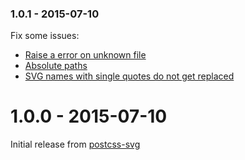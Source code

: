 ### 1.0.1 - 2015-07-10

Fix some issues:
* [Raise a error on unknown file](https://github.com/Pavliko/postcss-svg/issues/7)
* [Absolute paths](https://github.com/Pavliko/postcss-svg/issues/8)
* [SVG names with single quotes do not get replaced](https://github.com/Pavliko/postcss-svg/issues/10)

# 1.0.0 - 2015-07-10

Initial release from [postcss-svg](https://github.com/Pavliko/postcss-svg)
